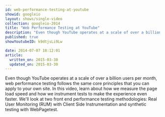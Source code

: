 ```yaml
---
id: web-performance-testing-at-youtube
showid: googleio
layout: shows/single-video
collection: googleio-2014
title: "Web Performance Testing at YouTube"
description: "Even though YouTube operates at a scale of over a billion users per month, web performance testing follows the same core principles that you can apply to your own site. In this video, learn about how we measure the page load speed and how we instrument tests to make the experience even faster. We'll look at two front end performance testing methodologies: Real User Monitoring (RUM) with Client Side Instrumentation and synthetic testing with WebPagetest."
published: true
showYoutubeID: k9dtjsLi9Lw

date: 2014-07-07 18:12:01
article:
  written_on: 2015-03-30
  updated_on: 2015-03-30
---
```


Even though YouTube operates at a scale of over a billion users per month, web performance testing follows the same core principles that you can apply to your own site. In this video, learn about how we measure the page load speed and how we instrument tests to make the experience even faster. We'll look at two front end performance testing methodologies: Real User Monitoring (RUM) with Client Side Instrumentation and synthetic testing with WebPagetest.

